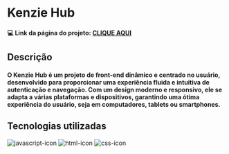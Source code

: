# Kenzie Hub

#### :computer: Link da página do projeto: [CLIQUE AQUI](https://react-entrega-kenzie-hub-pedro-marcusso09-43n6zhm1f.vercel.app/) 

## **Descrição** 
#### O Kenzie Hub é um projeto de front-end dinâmico e centrado no usuário, desenvolvido para proporcionar uma experiência fluida e intuitiva de autenticação e navegação. Com um design moderno e responsivo, ele se adapta a várias plataformas e dispositivos, garantindo uma ótima experiência do usuário, seja em computadores, tablets ou smartphones. 

## Tecnologias utilizadas

<div>
    <img src="https://img.shields.io/badge/JavaScript-F7DF1E?style=for-the-badge&logo=javascript&logoColor=black" alt="javascript-icon">
    <img src="https://img.shields.io/badge/HTML5-E34F26?style=for-the-badge&logo=html5&logoColor=white" alt="html-icon">
    <img src="https://img.shields.io/badge/CSS3-1572B6?style=for-the-badge&logo=css3&logoColor=white" alt="css-icon">
</div>
